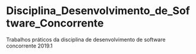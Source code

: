 # Disciplina_Desenvolvimento_de_Software_Concorrente
Trabalhos práticos da disciplina de desenvolvimento de software concorrente 2019.1 
